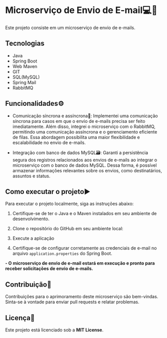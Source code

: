 # Microserviço de Envio de E-mail💻📧
Este projeto consiste em um microserviço de envio de e-mails. 

## Tecnologias 
- Java 
- Spring Boot
- Web Maven 
- GIT 
- SQL(MySQL) 
- Spring Mail 
- RabbitMQ

## Funcionalidades⚙️

- Comunicação síncrona e assíncrona🔄: Implementei uma comunicação síncrona para casos em que o envio de e-mails precisa ser feito imediatamente. Além disso, integrei o microserviço com o RabbitMQ, permitindo uma comunicação assíncrona e o gerenciamento eficiente de filas. Essa abordagem possibilita uma maior flexibilidade e escalabilidade no envio de e-mails.

- Integração com banco de dados MySQL🗃️: Garanti a persistência segura dos registros relacionados aos envios de e-mails ao integrar o microserviço com o banco de dados MySQL. Dessa forma, é possível armazenar informações relevantes sobre os envios, como destinatários, assuntos e status.

## Como executar o projeto▶️

Para executar o projeto localmente, siga as instruções abaixo:

1. Certifique-se de ter o Java e o Maven instalados em seu ambiente de desenvolvimento.

2. Clone o repositório do GitHub em seu ambiente local:

3. Execute a aplicação

4. Certifique-se de configurar corretamente as credenciais de e-mail no arquivo ``application.properties`` do Spring Boot.

**- O microserviço de envio de e-mail estará em execução e pronto para receber solicitações de envio de e-mails.**

## Contribuição👥
Contribuições para o aprimoramento deste microserviço são bem-vindas. Sinta-se à vontade para enviar pull requests e relatar problemas.

## Licença📄
Este projeto está licenciado sob a **MIT License**.
